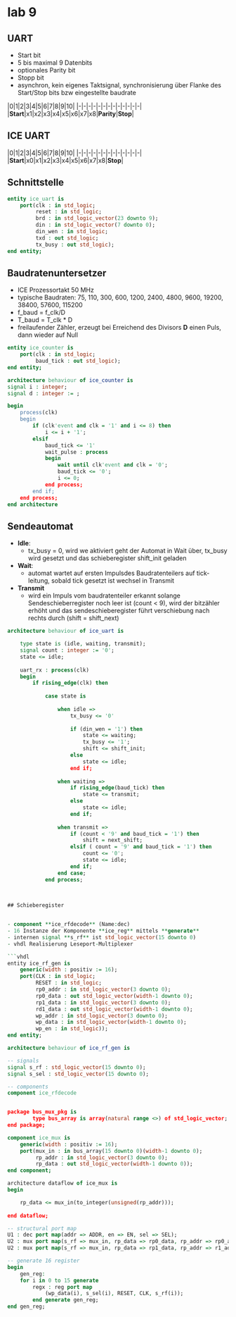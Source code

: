 # lab 9
## UART
- Start bit
- 5 bis maximal 9 Datenbits
- optionales Parity bit
- Stopp bit
- asynchron, kein eigenes Taktsignal, synchronisierung über Flanke des Start/Stop bits bzw eingestellte baudrate

|0|1|2|3|4|5|6|7|8|9|10|
|-|-|-|-|-|-|-|-|-|-|-|-|-|
|**Start**|x1|x2|x3|x4|x5|x6|x7|x8|**Parity**|**Stop**|

## ICE UART
|0|1|2|3|4|5|6|7|8|9|10|
|-|-|-|-|-|-|-|-|-|-|-|-|-|
|**Start**|x0|x1|x2|x3|x4|x5|x6|x7|x8|**Stop**|

## Schnittstelle
```vhdl
entity ice_uart is
	port(clk : in std_logic;
		 reset : in std_logic;
		 brd : in std_logic_vector(23 downto 9);
		 din : in std_logic_vector(7 downto 0);
		 din_wen : in std_logic;
		 txd : out std_logic;
		 tx_busy : out std_logic);
end entity;
```
## Baudratenuntersetzer
- ICE Prozessortakt 50 MHz
- typische Baudraten: 75, 110, 300, 600, 1200, 2400, 4800, 9600, 19200, 38400, 57600, 115200
- f_baud = f_clk/D
- T_baud = T_clk * D
- freilaufender Zähler, erzeugt bei Erreichend des Divisors **D** einen Puls, dann wieder auf Null

```vhdl
entity ice_counter is
	port(clk : in std_logic;
		 baud_tick : out std_logic);
end entity;

architecture behaviour of ice_counter is
signal i : integer;
signal d : integer := ;

begin
	process(clk)
	begin
		if (clk'event and clk = '1' and i <= 8) then
			i <= i + '1';
		elsif
			baud_tick <= '1'
			wait_pulse : process
			begin
				wait until clk'event and clk = '0';	
				baud_tick <= '0';
				i <= 0;
			end process;
		end if;
	end process;
end architecture
```

## Sendeautomat
- **Idle**: 
	- tx_busy = 0, wird we aktiviert geht der Automat in Wait über, tx_busy wird gesetzt und  das schieberegister shift_init geladen 
- **Wait**:
	- automat wartet auf ersten Impulsdes Baudratenteilers auf tick-leitung, sobald tick gesetzt ist wechsel in Transmit
- **Transmit**
	- wird ein Impuls vom baudratenteiler erkannt solange Sendeschieberregister noch leer ist (count < 9), wird der bitzähler erhöht und das sendeschieberegister führt verschiebung nach rechts durch (shift = shift_next)

```vhdl
architecture behaviour of ice_uart is

	type state is (idle, waiting, transmit);
	signal count : integer := '0';
	state <= idle;
	
	uart_rx : process(clk)
	begin
		if rising_edge(clk) then
			
			case state is
				
				when idle =>
					tx_busy <= '0'
					
					if (din_wen = '1') then
						state <= waiting;
						tx_busy <= '1';
						shift <= shift_init;
					else
						state <= idle;
					end if;
				
				when waiting =>
					if rising_edge(baud_tick) then
						state <= transmit;
					else
						state <= idle;
					end if;
				
				when transmit =>
					if (count < '9' and baud_tick = '1') then
						shift = next_shift;
					elsif ( count = '9' and baud_tick = '1') then
						count <= '0';
						state <= idle;
					end if;
				end case;
			end process;

					
	
## Schieberegister


- component **ice_rfdecode** (Name:dec)
- 16 Instanze der Komponente **ice_reg** mittels **generate**
- internen signal **s_rf** ist std_logic_vector(15 downto 0) 
- vhdl Realisierung Leseport-Multiplexer

```vhdl
entity ice_rf_gen is
	generic(width : positiv := 16);
	port(CLK : in std_logic;
		 RESET : in std_logic;
		 rp0_addr : in std_logic_vector(3 downto 0);
		 rp0_data : out std_logic_vector(width-1 downto 0);
		 rp1_data : in std_logic_vector(3 downto 0);
		 rd1_data : out std_logic_vector(width-1 downto 0);
		 wp_addr : in std_logic_vector(3 downto 0);
		 wp_data : in std_logic_vector(width-1 downto 0);
		 wp_en : in std_logic));
end entity;

architecture behaviour of ice_rf_gen is

-- signals
signal s_rf : std_logic_vector(15 downto 0);
signal s_sel : std_logic_vector(15 downto 0);

-- components
component ice_rfdecode


package bus_mux_pkg is
        type bus_array is array(natural range <>) of std_logic_vector;
end package;

component ice_mux is
	generic(width : positiv := 16);
	port(mux_in : in bus_array(15 downto 0)(width-1 downto 0);
		 rp_addr : in std_logic_vector(3 downto 0);
		 rp_data : out std_logic_vector(width-1 downto 0));
end component;

architecture dataflow of ice_mux is
begin

	rp_data <= mux_in(to_integer(unsigned(rp_addr)));
	
end dataflow;

-- structural port map
U1 : dec port map(addr => ADDR, en => EN, sel => SEL);
U2 : mux port map(s_rf => mux_in, rp_data => rp0_data, rp_addr => rp0_addr);
U2 : mux port map(s_rf => mux_in, rp_data => rp1_data, rp_addr => r1_addr);

-- generate 16 register
begin
	gen_reg:
	for i in 0 to 15 generate
		regx : reg port map
			(wp_data(i), s_sel(i), RESET, CLK, s_rf(i));
		end generate gen_reg;
end gen_reg;
```

